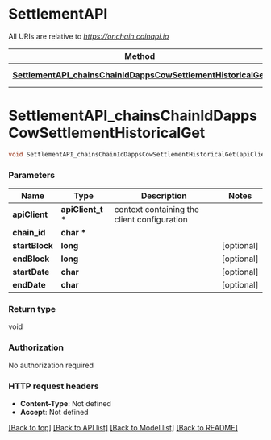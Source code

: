# SettlementAPI

All URIs are relative to *https://onchain.coinapi.io*

Method | HTTP request | Description
------------- | ------------- | -------------
[**SettlementAPI_chainsChainIdDappsCowSettlementHistoricalGet**](SettlementAPI.md#SettlementAPI_chainsChainIdDappsCowSettlementHistoricalGet) | **GET** /chains/{chain_id}/dapps/cow/settlement/historical | 


# **SettlementAPI_chainsChainIdDappsCowSettlementHistoricalGet**
```c
void SettlementAPI_chainsChainIdDappsCowSettlementHistoricalGet(apiClient_t *apiClient, char * chain_id, long startBlock, long endBlock, char startDate, char endDate);
```

### Parameters
Name | Type | Description  | Notes
------------- | ------------- | ------------- | -------------
**apiClient** | **apiClient_t \*** | context containing the client configuration |
**chain_id** | **char \*** |  | 
**startBlock** | **long** |  | [optional] 
**endBlock** | **long** |  | [optional] 
**startDate** | **char** |  | [optional] 
**endDate** | **char** |  | [optional] 

### Return type

void

### Authorization

No authorization required

### HTTP request headers

 - **Content-Type**: Not defined
 - **Accept**: Not defined

[[Back to top]](#) [[Back to API list]](../README.md#documentation-for-api-endpoints) [[Back to Model list]](../README.md#documentation-for-models) [[Back to README]](../README.md)

